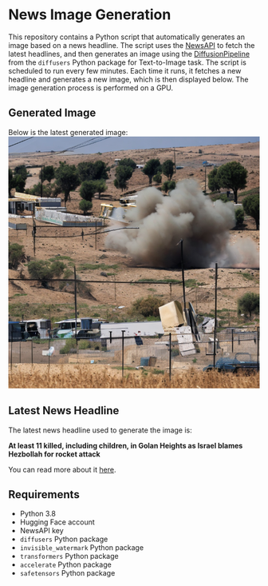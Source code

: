 # News Image Generation
This repository contains a Python script that automatically generates an image based on a news headline. The script uses the [NewsAPI](https://newsapi.org/) to fetch the latest headlines, and then generates an image using the [DiffusionPipeline](https://github.com/huggingface/diffusers) from the `diffusers` Python package for Text-to-Image task.
The script is scheduled to run every few minutes. Each time it runs, it fetches a new headline and generates a new image, which is then displayed below. The image generation process is performed on a GPU.

## Generated Image
Below is the latest generated image:
![Generated Image](image.png)

## Latest News Headline
The latest news headline used to generate the image is:

**At least 11 killed, including children, in Golan Heights as Israel blames Hezbollah for rocket attack**

You can read more about it [here](https://news.google.com/rss/articles/CBMiSmh0dHBzOi8vd3d3LmNic25ld3MuY29tL25ld3MvZ29sYW4taGVpZ2h0cy1yb2NrZXQtYXR0YWNrLWlzcmFlbC1oZXpib2xsYWgv0gFOaHR0cHM6Ly93d3cuY2JzbmV3cy5jb20vYW1wL25ld3MvZ29sYW4taGVpZ2h0cy1yb2NrZXQtYXR0YWNrLWlzcmFlbC1oZXpib2xsYWgv?oc=5).

## Requirements
- Python 3.8
- Hugging Face account
- NewsAPI key
- `diffusers` Python package
- `invisible_watermark` Python package
- `transformers` Python package
- `accelerate` Python package
- `safetensors` Python package
